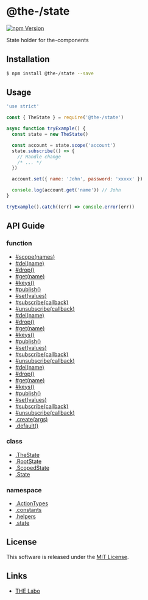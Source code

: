 @the-/state
==========

<!---
This file is generated by the-tmpl. Do not update manually.
--->

<!-- Badge Start -->
<a name="badges"></a>

[![npm Version][bd_npm_shield_url]][bd_npm_url]

[bd_repo_url]: https://github.com/the-labo/the
[bd_travis_url]: http://travis-ci.org/the-labo/the
[bd_travis_shield_url]: http://img.shields.io/travis/the-labo/the.svg?style=flat
[bd_travis_com_url]: http://travis-ci.com/the-labo/the
[bd_travis_com_shield_url]: https://api.travis-ci.com/the-labo/the.svg?token=
[bd_license_url]: https://github.com/the-labo/the/blob/master/LICENSE
[bd_npm_url]: http://www.npmjs.org/package/@the-/state
[bd_npm_shield_url]: http://img.shields.io/npm/v/@the-/state.svg?style=flat
[bd_standard_url]: http://standardjs.com/
[bd_standard_shield_url]: https://img.shields.io/badge/code%20style-standard-brightgreen.svg

<!-- Badge End -->


<!-- Description Start -->
<a name="description"></a>

State holder for the-components

<!-- Description End -->


<!-- Overview Start -->
<a name="overview"></a>



<!-- Overview End -->


<!-- Sections Start -->
<a name="sections"></a>

<!-- Section from "doc/readme/01.Installation.md.hbs" Start -->

<a name="section-doc-readme-01-installation-md"></a>

Installation
-----

```bash
$ npm install @the-/state --save
```


<!-- Section from "doc/readme/01.Installation.md.hbs" End -->

<!-- Section from "doc/readme/02.Usage.md.hbs" Start -->

<a name="section-doc-readme-02-usage-md"></a>

Usage
---------

```javascript
'use strict'

const { TheState } = require('@the-/state')

async function tryExample() {
  const state = new TheState()

  const account = state.scope('account')
  state.subscribe(() => {
    // Handle change
    /* ... */
  })

  account.set({ name: 'John', password: 'xxxxx' })

  console.log(account.get('name')) // John
}

tryExample().catch((err) => console.error(err))

```


<!-- Section from "doc/readme/02.Usage.md.hbs" End -->


<!-- Sections Start -->

<a name="api"></a>

## API Guide

### function
- [#scope(names)](./doc/api/api.md#module_@the-/state.state.ScopedState#scope)
- [#del(name)](./doc/api/api.md#module_@the-/state.state.State#del)
- [#drop()](./doc/api/api.md#module_@the-/state.state.State#drop)
- [#get(name)](./doc/api/api.md#module_@the-/state.state.State#get)
- [#keys()](./doc/api/api.md#module_@the-/state.state.State#keys)
- [#publish()](./doc/api/api.md#module_@the-/state.state.State#publish)
- [#set(values)](./doc/api/api.md#module_@the-/state.state.State#set)
- [#subscribe(callback)](./doc/api/api.md#module_@the-/state.state.State#subscribe)
- [#unsubscribe(callback)](./doc/api/api.md#module_@the-/state.state.State#unsubscribe)
- [#del(name)](./doc/api/api.md#module_@the-/state.state.RootState#del)
- [#drop()](./doc/api/api.md#module_@the-/state.state.RootState#drop)
- [#get(name)](./doc/api/api.md#module_@the-/state.state.RootState#get)
- [#keys()](./doc/api/api.md#module_@the-/state.state.RootState#keys)
- [#publish()](./doc/api/api.md#module_@the-/state.state.RootState#publish)
- [#set(values)](./doc/api/api.md#module_@the-/state.state.RootState#set)
- [#subscribe(callback)](./doc/api/api.md#module_@the-/state.state.RootState#subscribe)
- [#unsubscribe(callback)](./doc/api/api.md#module_@the-/state.state.RootState#unsubscribe)
- [#del(name)](./doc/api/api.md#module_@the-/state.state.ScopedState#del)
- [#drop()](./doc/api/api.md#module_@the-/state.state.ScopedState#drop)
- [#get(name)](./doc/api/api.md#module_@the-/state.state.ScopedState#get)
- [#keys()](./doc/api/api.md#module_@the-/state.state.ScopedState#keys)
- [#publish()](./doc/api/api.md#module_@the-/state.state.ScopedState#publish)
- [#set(values)](./doc/api/api.md#module_@the-/state.state.ScopedState#set)
- [#subscribe(callback)](./doc/api/api.md#module_@the-/state.state.ScopedState#subscribe)
- [#unsubscribe(callback)](./doc/api/api.md#module_@the-/state.state.ScopedState#unsubscribe)
- [.create(args)](./doc/api/api.md#module_@the-/state.create)
- [.default()](./doc/api/api.md#module_@the-/state.default)
### class
- [.TheState](./doc/api/api.md#module_@the-/state.TheState)
- [.RootState](./doc/api/api.md#module_@the-/state.state.RootState)
- [.ScopedState](./doc/api/api.md#module_@the-/state.state.ScopedState)
- [.State](./doc/api/api.md#module_@the-/state.state.State)
### namespace
- [.ActionTypes](./doc/api/api.md#module_@the-/state.constants.ActionTypes)
- [.constants](./doc/api/api.md#module_@the-/state.constants)
- [.helpers](./doc/api/api.md#module_@the-/state.helpers)
- [.state](./doc/api/api.md#module_@the-/state.state)

<!-- LICENSE Start -->
<a name="license"></a>

License
-------
This software is released under the [MIT License](https://github.com/the-labo/the/blob/master/LICENSE).

<!-- LICENSE End -->


<!-- Links Start -->
<a name="links"></a>

Links
------

+ [THE Labo][the_labo_url]

[the_labo_url]: https://github.com/the-labo

<!-- Links End -->
